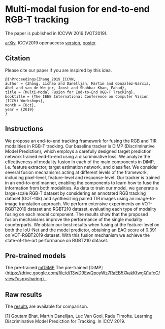 # Multi-modal fusion for end-to-end RGB-T tracking


The paper is published in ICCVW 2019 (VOT2019). 

[arXiv](https://arxiv.org/pdf/1908.11714.pdf), ICCV2019 openaccess [version](http://openaccess.thecvf.com/content_ICCVW_2019/papers/VOT/Zhang_Multi-Modal_Fusion_for_End-to-End_RGB-T_Tracking_ICCVW_2019_paper.pdf), [poster](https://drive.google.com/file/d/1n9nKUqyghMAfkx4F1J1tCJzUAwc6sZ5x/view?usp=sharing).

## Citation
Please cite our paper if you are inspired by this idea.

```
@InProceedings{Zhang_2019_ICCVW,
author = {Zhang, Lichao and Danelljan, Martin and Gonzalez-Garcia, Abel and van de Weijer, Joost and Shahbaz Khan, Fahad},
title = {Multi-Modal Fusion for End-to-End RGB-T Tracking},
booktitle = {The IEEE International Conference on Computer Vision (ICCV) Workshops},
month = {Oct},
year = {2019}
}
```


## Instructions
We propose an end-to-end tracking framework for fusing the RGB and TIR modalities in RGB-T tracking. Our baseline tracker is DiMP (Discriminative Model Prediction), which employs a carefully designed target prediction network trained end-to-end using a discriminative loss. We analyze the effectiveness of modality fusion in each of the main components in DiMP, i.e. feature extractor, target estimation network, and classifier. We consider several fusion mechanisms acting at different levels of the framework, including pixel-level, feature-level and response-level. Our tracker is trained in an end-to-end manner, enabling the components to learn how to fuse the information from both modalities. As data to train our model, we generate a large-scale RGB-T dataset by considering an annotated RGB tracking dataset (GOT-10k) and synthesizing paired TIR images using an image-to-image translation approach. We perform extensive experiments on VOT-RGBT2019 dataset and RGBT210 dataset, evaluating each type of modality fusing on each model component. The results show that the proposed fusion mechanisms improve the performance of the single modality counterparts. We obtain our best results when fusing at the feature-level on both the IoU-Net and the model predictor, obtaining an EAO score of 0.391 on VOT-RGBT2019 dataset. With this fusion mechanism we achieve the state-of-the-art performance on RGBT210 dataset.

## Pre-trained models

The pre-trained [mfDiMP](https://drive.google.com/open?id=1b3ehR2NfOkeNlQNr9SDUqDXOqvYl-es1)
The pre-trained [DiMP](https://drive.google.com/file/d/13wD9EwQpoyWz7RaEB57AakKfwgQ1ufcG/view?usp=sharing）

## Raw results

The [results](https://drive.google.com/open?id=1iQaQx22pvux9U974knQN2XLY6070Q6K2) are available for comparison.

[1] Goutam Bhat, Martin Danelljan, Luc Van Gool, Radu Timofte.
    Learning Discriminative Model Prediction for Tracking.
    In ICCV 2019.
